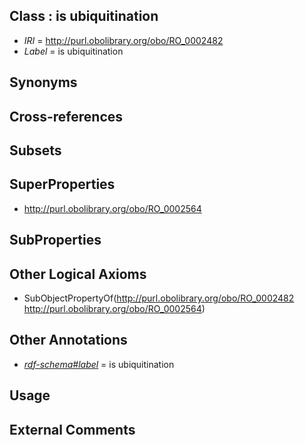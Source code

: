 
## Class : is ubiquitination

 * *IRI* = http://purl.obolibrary.org/obo/RO_0002482
 * *Label* = is ubiquitination

## Synonyms


## Cross-references


## Subsets


## SuperProperties

 * <http://purl.obolibrary.org/obo/RO_0002564>

## SubProperties


## Other Logical Axioms

 * SubObjectPropertyOf(<http://purl.obolibrary.org/obo/RO_0002482> <http://purl.obolibrary.org/obo/RO_0002564>)

## Other Annotations

 * *[rdf-schema#label](../../el/rdf-schema#label.md)* = is ubiquitination

## Usage


## External Comments

